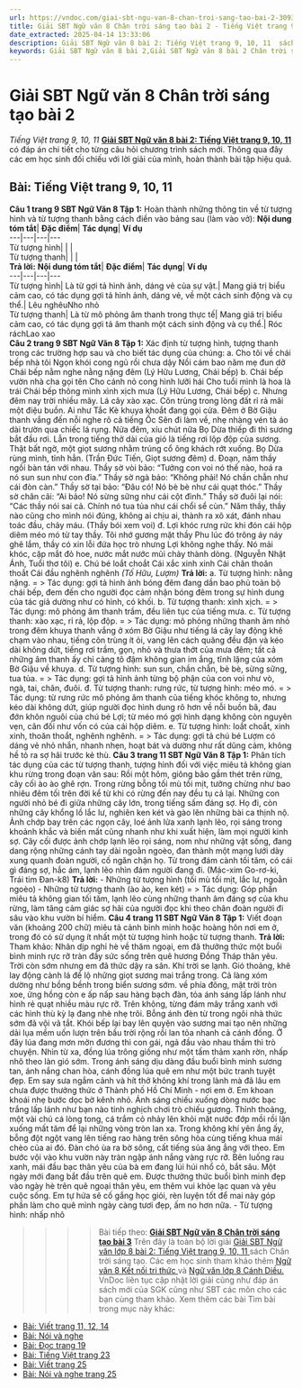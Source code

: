 ```yaml
---
url: https://vndoc.com/giai-sbt-ngu-van-8-chan-troi-sang-tao-bai-2-309370
title: Giải SBT Ngữ văn 8 Chân trời sáng tạo bài 2 - Tiếng Việt trang 9, 10, 11 - VnDoc.com
date_extracted: 2025-04-14 13:33:06
description: Giải SBT Ngữ văn 8 bài 2: Tiếng Việt trang 9, 10, 11  sách Chân trời sáng tạo có đáp án chi tiết cho các bạn cùng tham khảo.
keywords: Giải SBT Ngữ văn 8 bài 2,Giải SBT Ngữ văn 8 bài 2 Chân trời sáng tạo,Giải sách bài tập Ngữ văn CTST lớp 8,Ngữ văn lớp 8 Chân trời sáng tạo,giải bài tập ngữ văn lớp 8,bài Tiếng Việt trang 9 10 11,giải SBT ngữ văn 8 CTST trang 10,giải SBT ngữ văn 8 CTST trang 9,giải SBT ngữ văn 8 CTST trang 11
---
```


# Giải SBT Ngữ văn 8 Chân trời sáng tạo bài 2
 _Tiếng Việt trang 9, 10, 11_
**[Giải SBT Ngữ văn 8 bài 2: Tiếng Việt trang 9, 10, 11](<https://vndoc.com/giai-sbt-ngu-van-8-chan-troi-sang-tao-bai-2-309370>)** có đáp án chi tiết cho từng câu hỏi chương trình sách mới. Thông qua đây các em học sinh đối chiếu với lời giải của mình, hoàn thành bài tập hiệu quả.
## **Bài: Tiếng Việt trang 9, 10, 11**
**Câu 1 trang 9 SBT Ngữ Văn 8 Tập 1:** Hoàn thành những thông tin về từ tượng hình và từ tượng thanh bằng cách điền vào bảng sau \(làm vào vở\):
**Nội dung tóm tắt**| **Đặc điểm**| **Tác dụng**| **Ví dụ**  
---|---|---|---  
Từ tượng hình| | |   
Từ tượng thanh| | |   
**Trả lời:**
**Nội dung tóm tắt**| **Đặc điểm**| **Tác dụng**| **Ví dụ**  
---|---|---|---  
Từ tượng hình| Là từ gợi tả hình ảnh, dáng vẻ của sự vật.| Mang giá trị biểu cảm cao, có tác dụng gợi tả hình ảnh, dáng vẻ, về một cách sinh động và cụ thể.| Lêu nghêuNho nhỏ  
Từ tượng thanh| Là từ mô phỏng âm thanh trong thực tế| Mang giá trị biểu cảm cao, có tác dụng gợi tả âm thanh một cách sinh động và cụ thể.| Róc ráchLao xao  
**Câu 2 trang 9 SBT Ngữ Văn 8 Tập 1:** Xác định từ tượng hình, tượng thanh trong các trường hợp sau và cho biết tác dụng của chúng:
a. Cho tôi về chái bếp nhà tôi
Ngọn khói cong ngủ rồi chưa dậy
Nồi cám bao năm mẹ đun dở
Chái bếp nằm nghe nằng nặng đêm
\(Lý Hữu Lương, Chái bếp\)
b. Chái bếp vườn nhà cha gọi tên
Cho cánh nỏ cong hình lưỡi hái
Cho tuổi mình là hoa là trái
Chái bếp thõng mình xình xịch mưa
\(Lý Hữu Lương, Chái bếp\)
c. Nhưng đêm nay trời nhiều mây. Lá cây xào xạc. Côn trùng trong lòng đất rỉ rả mãi một điệu buồn. Ai như Tắc Kè khuya khoắt đang gọi cửa. Đêm ở Bờ Giậu thanh vắng đến nỗi nghe rõ cả tiếng Ốc Sên đi làm về, nhẹ nhàng vén tà áo dài trườn qua chiếc lá rụng. Nửa đêm, xíu chút nữa Bọ Dừa thiếp đi thì sương bắt đầu rơi. Lẫn trong tiếng thở dài của gió là tiếng rơi lộp độp của sương. Thật bất ngờ, một giọt sương nhằm trúng cổ ông khách rớt xuống. Bọ Dừa rùng mình, tỉnh hẳn.
\(Trần Đức Tiến, Giọt sương đêm\)
d. Đoạn, năm thầy ngồi bàn tán với nhau.
Thầy sờ vòi bảo: “Tưởng con voi nó thế nào, hoá ra nó sun sun như con đỉa.”
Thầy sờ ngà bảo: “Không phải\! Nó chần chẫn như cái đòn càn.”
Thầy sờ tại bảo: “Đâu có\! Nó bè bè như cái quạt thóc.”
Thầy sờ chân cãi: “Ai bảo\! Nó sừng sững như cái cột đình.”
Thầy sờ đuôi lại nói: “Các thầy nói sai cả. Chính nó tua tủa như cái chổi sể cùn.”
Năm thầy, thầy nào cũng cho mình nói đúng, không ai chịu ai, thành ra xô xát, đánh nhau toác đầu, chảy máu.
\(Thầy bói xem voi\)
đ. Lợi khóc rưng rức khi đón cái hộp diêm méo mó từ tay thầy. Tôi nhớ gương mặt thầy Phu lúc đó trông áy náy ghê lắm, thầy có xin lỗi đứa học trò nhưng Lợi không nghe thấy. Nó mải khóc, cặp mắt đỏ hoe, nước mắt nước mũi chảy thành dòng.
\(Nguyễn Nhật Ánh, Tuổi thơ tôi\)
e. Chú bé loắt choắt
Cái xắc xinh xinh
Cái chân thoăn thoắt
Cái đầu nghênh nghênh
 _\(Tố Hữu, Lượm\)_
**Trả lời:**
a. Từ tượng hình: nằng nặng.
= > Tác dụng: gợi tả hình ảnh bóng đêm đang dần bao phủ toàn bộ chái bếp, đem đến cho người đọc cảm nhận bóng đêm trong sự hình dung của tác giả dường như có hình, có khối.
b. Từ tượng thanh: xình xịch.
= > Tác dụng: mô phỏng âm thanh trầm, đều liên tục của tiếng mưa.
c. Từ tượng thanh: xào xạc, rỉ rả, lộp độp.
= > Tác dụng: mô phỏng những thanh âm nhỏ trong đêm khuya thanh vắng ở xóm Bờ Giậu như tiếng lá cây lay động khẽ chạm vào nhau, tiếng côn trùng ít ỏi, vang lên cách quãng đều đặn và kéo dài không dứt, tiếng rơi trầm, gọn, nhỏ và thưa thớt của mưa đêm; tất cả những âm thanh ấy chỉ càng tô đậm không gian im ắng, tĩnh lặng của xóm Bờ Giậu về khuya.
d. Từ tượng hình: sun sun, chần chẫn, bè bè, sừng sững, tua tủa.
= > Tác dụng: gợi tả hình ảnh từng bộ phận của con voi như vò, ngà, tai, chân, đuôi.
đ. Từ tượng thanh: rưng rức, từ tượng hình: méo mó.
= > Tác dụng: từ rưng rức mô phỏng âm thanh của tiếng khóc không to, nhưng kéo dài không dứt, giúp người đọc hình dung rõ hơn về nỗi buồn bã, đau đớn khôn nguôi của chú bé Lợi; từ méo mó gợi hình dạng không còn nguyên vẹn, cân đối như vốn có của cái hộp diêm.
e. Từ tượng hình: loắt choắt, xinh xinh, thoăn thoắt, nghênh nghênh.
= > Tác dụng: gợi tả chú bé Lượm có dáng vẻ nhỏ nhắn, nhanh nhẹn, hoạt bát và dường như rất dũng cảm, không hề tỏ ra sợ hãi trước kẻ thù.
**Câu 3 trang 11 SBT Ngữ Văn 8 Tập 1:** Phân tích tác dụng của các từ tượng thanh, tượng hình đối với việc miêu tả không gian khu rừng trong đoạn văn sau:
Rồi một hôm, giông bão gầm thét trên rừng, cây cối ào ào ghê rợn. Trong rừng bỗng tối mù tối mịt, tưởng chừng như bao nhiêu đêm tối trên đời kể từ khi có rừng đến nay đều tụ cả lại. Những con người nhỏ bé đi giữa những cây lớn, trong tiếng sấm đáng sợ. Họ đi, còn những cây khổng lồ lắc lư, nghiên ken két và gào lên những bài ca thịnh nộ. Ảnh chớp bay trên các ngọn cây, loé ảnh lửa xanh lạnh lẽo, rọi sáng trong khoảnh khắc và biến mất cũng nhanh như khi xuất hiện, làm mọi người kinh sợ. Cây cối được ảnh chớp lạnh lẽo rọi sáng, nom như những vật sống, đang dang rộng những cánh tay dài ngoằn ngoèo, đan thành một mạng lưới dày xung quanh đoàn người, cố ngăn chặn họ. Từ trong đám cành tối tăm, có cái gì đáng sợ, hắc ám, lạnh lẽo nhìn đám người đang đi.
\(Mác-xim Go-rơ-ki, Trái tim Đan-k8\)
**Trả lời:**
\- Những từ tượng hình \(tối mù tối mịt, lắc lư, ngoằn ngoèo\)
\- Những từ tượng thanh \(ào ào, ken két\)
= > Tác dụng: Góp phần miêu tả không gian tối tăm, lạnh lẽo cùng những thanh âm đáng sợ của khu rừng, làm tăng cảm giác sợ hãi của người đọc khi theo chân đoàn người đi sâu vào khu vườn bí hiểm.
**Câu 4 trang 11 SBT Ngữ Văn 8 Tập 1:** Viết đoạn văn \(khoảng 200 chữ\) miêu tả cảnh bình minh hoặc hoàng hôn nơi em ở, trong đó có sử dụng ít nhất một từ tượng hình hoặc từ tượng thanh.
**Trả lời:**
Tham khảo:
Nhân dịp nghỉ hè về thăm ngoại, em đã thưởng thức một buổi bình minh rực rỡ tràn đầy sức sống trên quê hương Đồng Tháp thân yêu.
Trời còn sớm nhưng em đã thức dậy ra sân. Khí trời se lạnh. Gió thoảng, khẽ lay động cành lá để lộ những giọt sương mai trắng trong. Cả làng xóm dường như bồng bềnh trong biển sương sớm. về phía đông, mặt trời tròn xoe, ửng hồng còn e ấp nấp sau hàng bạch đàn, tỏa ánh sáng lấp lánh như hình rẻ quạt nhiều màu rực rỡ. Trên không, từng đám mây trắng xanh với các hình thù kỳ lạ đang nhè nhẹ trôi. Bỗng ánh đèn từ trong ngôi nhà thức sớm đã vội vã tắt. Khói bếp lại bay lên quyện vào sương mai tạo nên những dải lụa mềm uốn lượn trên bầu trời rộng rồi lan tỏa nhanh cả cánh đồng. Ở đây lúa đang mơn mởn đương thì con gái, ngả đầu vào nhau thầm thì trò chuyện. Nhìn từ xa, đồng lúa trông giống như một tấm thảm xanh rờn, nhấp nhô theo làn gió sớm. Trong ánh sáng dịu dàng đầu buổi bình minh sương tan, ánh nắng chan hòa, cánh đồng lúa quê em như một bức tranh tuyệt đẹp. Em say sưa ngắm cảnh và hít thở không khí trong lành mà đã lâu em chưa được thưởng thức ở Thành phố Hồ Chí Minh - nơi em ở.
Em khoan khoái nhẹ bước dọc bờ kênh nhỏ. Ánh sáng chiếu xuống dòng nước bạc trắng lấp lánh như bạn nào tinh nghịch chơi trò chiếu gương. Thỉnh thoảng, một vài chú cá lòng tong, cá trắm cỏ nhảy lên khỏi mặt nước đớp mồi rồi lặn xuống mất tăm để lại những vòng tròn lan xa.
Trong không khí yên ắng ấy, bỗng đột ngột vang lên tiếng rao hàng trên sông hòa cùng tiếng khua mái chèo của ai đó. Đàn chó ùa ra bờ sông, cất tiếng sủa ăng ẳng với theo. Em bước vội vào khu vườn này tràn ngập ánh nắng vàng rực rỡ. Bên luống rau xanh, mái đầu bạc thân yêu của bà em đang lúi húi nhổ cỏ, bắt sâu. Một ngày mới đang bắt đầu trên quê em.
Được thưởng thức buổi bình minh đẹp vào ngày hè trên quê ngoại thân yêu, em thêm vui khỏe lạc quan và yêu cuộc sống. Em tự hứa sẽ cố gắng học giỏi, rèn luyện tốt để mai này góp phần làm cho quê mình ngày càng tươi đẹp, ấm no hơn nữa.
\- Từ tượng hình: nhấp nhô
>>>> Bài tiếp theo: **[Giải SBT Ngữ văn 8 Chân trời sáng tạo bài 3](<https://vndoc.com/giai-sbt-ngu-van-8-chan-troi-sang-tao-bai-3-309371>)**
Trên đây là toàn bộ lời giải [Giải SBT Ngữ văn lớp 8 bài 2: Tiếng Việt trang 9, 10, 11 ](<https://vndoc.com/giai-sbt-ngu-van-8-chan-troi-sang-tao-bai-2-309370>) sách Chân trời sáng tạo. Các em học sinh tham khảo thêm [Ngữ văn 8 Kết nối tri thức ](<https://vndoc.com/ngu-van-8-ket-noi-tri-thuc>)và [Ngữ văn lớp 8 Cánh Diều.](<https://vndoc.com/ngu-van-8-canh-dieu>) VnDoc liên tục cập nhật lời giải cũng như đáp án sách mới của SGK cũng như SBT các môn cho các bạn cùng tham khảo.
Xem thêm các bài Tìm bài trong mục này khác:
  * [Bài: Viết trang 11, 12, 14](</giai-sbt-ngu-van-8-chan-troi-sang-tao-bai-3-309371>)
  * [Bài: Nói và nghe](</giai-sbt-ngu-van-8-chan-troi-sang-tao-bai-4-309374>)
  * [Bài: Đọc trang 19](</giai-sbt-ngu-van-8-chan-troi-sang-tao-bai-5-309387>)
  * [Bài: Tiếng Việt trang 23](</giai-sbt-ngu-van-8-chan-troi-sang-tao-bai-6-309390>)
  * [Bài: Viết trang 25](</giai-sbt-ngu-van-8-chan-troi-sang-tao-bai-7-309398>)
  * [Bài: Nói và nghe trang 25](</giai-sbt-ngu-van-8-chan-troi-sang-tao-bai-8-309399>)

